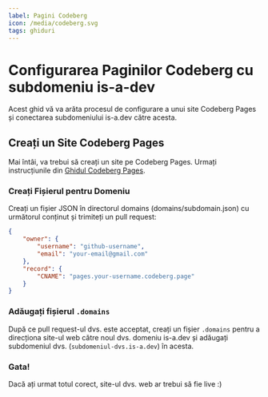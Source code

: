 ```yaml
---
label: Pagini Codeberg
icon: /media/codeberg.svg
tags: ghiduri
---
```


# Configurarea Paginilor Codeberg cu subdomeniu is-a-dev

Acest ghid vă va arăta procesul de configurare a unui site Codeberg Pages și conectarea subdomeniului is-a.dev către acesta.

## Creați un Site Codeberg Pages

Mai întâi, va trebui să creați un site pe Codeberg Pages. Urmați instrucțiunile din [Ghidul Codeberg Pages](https://docs.codeberg.org/codeberg-pages/).

### Creați Fișierul pentru Domeniu

Creați un fișier JSON în directorul domains (domains/subdomain.json) cu următorul conținut și trimiteți un pull request:

```json
{
    "owner": {
        "username": "github-username",
        "email": "your-email@gmail.com"
    },
    "record": {
        "CNAME": "pages.your-username.codeberg.page"
    }
}
```
### Adăugați fișierul `.domains`

După ce pull request-ul dvs. este acceptat, creați un fișier `.domains` pentru a direcționa site-ul web către noul dvs. domeniu is-a.dev și adăugați subdomeniul dvs. (`subdomeniul-dvs.is-a.dev`) în acesta.

### Gata!

Dacă ați urmat totul corect, site-ul dvs. web ar trebui să fie live :)
